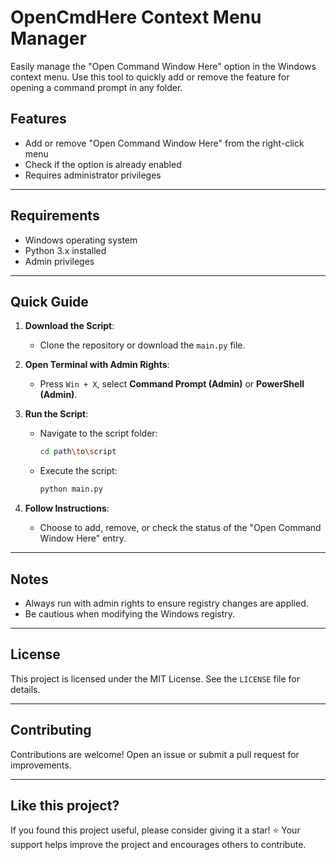 # OpenCmdHere Context Menu Manager

Easily manage the "Open Command Window Here" option in the Windows context menu. Use this tool to quickly add or remove the feature for opening a command prompt in any folder.

## Features

- Add or remove "Open Command Window Here" from the right-click menu
- Check if the option is already enabled
- Requires administrator privileges

---

## Requirements

- Windows operating system
- Python 3.x installed
- Admin privileges

---

## Quick Guide

1. **Download the Script**: 
   - Clone the repository or download the `main.py` file.

2. **Open Terminal with Admin Rights**:
   - Press `Win + X`, select **Command Prompt (Admin)** or **PowerShell (Admin)**.

3. **Run the Script**:
   - Navigate to the script folder:
     ```sh
     cd path\to\script
     ```
   - Execute the script:
     ```sh
     python main.py
     ```

4. **Follow Instructions**:
   - Choose to add, remove, or check the status of the "Open Command Window Here" entry.

---

## Notes

- Always run with admin rights to ensure registry changes are applied.
- Be cautious when modifying the Windows registry.

---

## License

This project is licensed under the MIT License. See the `LICENSE` file for details.

---

## Contributing

Contributions are welcome! Open an issue or submit a pull request for improvements.

---

## Like this project?

If you found this project useful, please consider giving it a star! ⭐ Your support helps improve the project and encourages others to contribute.
